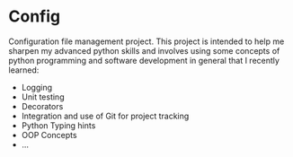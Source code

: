  # Config

Configuration file management project. This project is intended to help me sharpen my advanced python skills and involves using some concepts of python programming and software development in general that I recently learned: 

- Logging 
- Unit testing 
- Decorators
- Integration and use of Git for project tracking 
- Python Typing hints 
- OOP Concepts
- ...
